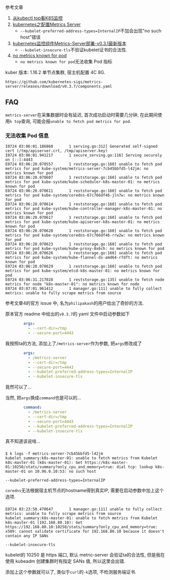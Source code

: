 # 

参考文章

1. [从kubectl top看K8S监控](https://www.jianshu.com/p/64230e3b6e6c)
2. [kubernetes之配置Metrics Server](https://www.cnblogs.com/cptao/p/10912775.html)
    - `--kubelet-preferred-address-types=InternalIP`不加会出现"no such host"错误
3. [kubernetes监控组件Metrics-Server部署-v0.3.1最新版本](https://blog.csdn.net/zyl290760647/article/details/83041991)
    - `--kubelet-insecure-tls`不验证kubelet证书的合法性.
4. [no metrics known for pod](https://github.com/kubernetes-sigs/metrics-server/issues/237)
    - `no metrics known for pod`无法收集 Pod 指标

kuber 版本: 1.16.2 单节点集群, 宿主机配置 4C 8G.

`https://github.com/kubernetes-sigs/metrics-server/releases/download/v0.3.7/components.yaml`

## FAQ

`metrics-server`在采集数据时会有延迟, 首次成功启动时需要几分钟, 在此期间使用`k top`查询, 可能会报`unable to fetch pod metrics for pod`.

### 无法收集 Pod 信息

```
I0724 03:06:01.186860       1 serving.go:312] Generated self-signed cert (/tmp/apiserver.crt, /tmp/apiserver.key)
I0724 03:06:01.941217       1 secure_serving.go:116] Serving securely on [::]:4443
E0724 03:06:20.070557       1 reststorage.go:160] unable to fetch pod metrics for pod kube-system/metrics-server-7cb45bbfd5-l42jm: no metrics known for pod
E0724 03:06:20.070607       1 reststorage.go:160] unable to fetch pod metrics for pod kube-system/kube-scheduler-k8s-master-01: no metrics known for pod
E0724 03:06:20.070611       1 reststorage.go:160] unable to fetch pod metrics for pod kube-system/coredns-67c766df46-jln7w: no metrics known for pod
E0724 03:06:20.070614       1 reststorage.go:160] unable to fetch pod metrics for pod kube-system/kube-controller-manager-k8s-master-01: no metrics known for pod
E0724 03:06:20.070617       1 reststorage.go:160] unable to fetch pod metrics for pod kube-system/kube-apiserver-k8s-master-01: no metrics known for pod
E0724 03:06:20.070620       1 reststorage.go:160] unable to fetch pod metrics for pod kube-system/coredns-67c766df46-rrw2w: no metrics known for pod
E0724 03:06:20.070623       1 reststorage.go:160] unable to fetch pod metrics for pod kube-system/kube-proxy-8x6ch: no metrics known for pod
E0724 03:06:20.070626       1 reststorage.go:160] unable to fetch pod metrics for pod kube-system/kube-flannel-ds-amd64-r7dft: no metrics known for pod
E0724 03:06:20.070629       1 reststorage.go:160] unable to fetch pod metrics for pod kube-system/etcd-k8s-master-01: no metrics known for pod
E0724 03:06:31.217028       1 reststorage.go:135] unable to fetch node metrics for node "k8s-master-01": no metrics known for node
E0724 03:07:01.961412       1 manager.go:111] unable to fully collect metrics: unable to fully scrape metrics from source 
```

参考文章4的官方 issue 中, 名为`philipakash`的用户给出了奇妙的方法.

原本官方 readme 中给出的`v0.3.7`的 yaml 文件中启动参数如下

```yaml
        args:
          - --cert-dir=/tmp
          - --secure-port=4443
```

我按照ta的方法, 添加上了`/metrics-server`作为参数, 把`args`修改成了

```yaml
        args:
          - /metrics-server
          - --cert-dir=/tmp
          - --secure-port=4443
          - --kubelet-preferred-address-types=InternalIP
          - --kubelet-insecure-tls
```

竟然可以了...

当然, 把`args`换成`command`也是可以的...

```yaml
        command:
          - /metrics-server
          - --cert-dir=/tmp
          - --secure-port=4443
          - --kubelet-preferred-address-types=InternalIP
          - --kubelet-insecure-tls
```

真不知道该说啥...

### 

```console
$ k logs -f metrics-server-7cb45bbfd5-l42jm
kubelet_summary:k8s-master-01: unable to fetch metrics from Kubelet k8s-master-01 (k8s-master-01): Get https://k8s-master-01:10250/stats/summary?only_cpu_and_memory=true: dial tcp: lookup k8s-master-01 on 10.96.0.10:53: no such host
```

`--kubelet-preferred-address-types=InternalIP`

`coredns`无法根据宿主机节点的hostname得到真实IP, 需要在启动参数中加上这个选项.

### 

```
E0724 03:23:50.470647       1 manager.go:111] unable to fully collect metrics: unable to fully scrape metrics from source kubelet_summary:k8s-master-01: unable to fetch metrics from Kubelet k8s-master-01 (192.168.80.10): Get https://192.168.80.10:10250/stats/summary?only_cpu_and_memory=true: x509: cannot validate certificate for 192.168.80.10 because it doesn't contain any IP SANs
```

`--kubelet-insecure-tls`

kubelet的 10250 是 https 端口, 默认 metric-server 会验证ta的合法性, 但是我在使用 kubeadm 创建集群时有指定 SANs 值, 所以这里会出错.

添加上这个参数就可以了, 类似于`curl`的`-k`选项, 不检测服务端证书.
